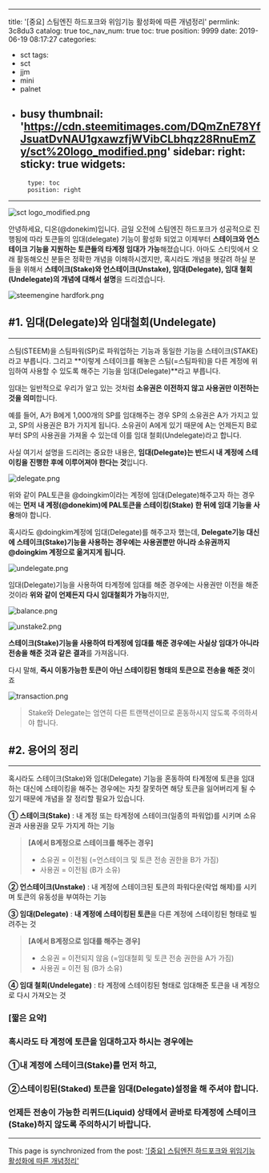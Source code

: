 
---
title: '[중요] 스팀엔진 하드포크와 위임기능 활성화에 따른 개념정리'
permlink: 3c8du3
catalog: true
toc_nav_num: true
toc: true
position: 9999
date: 2019-06-19 08:17:27
categories:
- sct
tags:
- sct
- jjm
- mini
- palnet
- busy
thumbnail: 'https://cdn.steemitimages.com/DQmZnE78YfJsuatDvNAU1gxawzfjWVibCLbhqz28RnuEmZy/sct%20logo_modified.png'
sidebar:
    right:
        sticky: true
widgets:
    -
        type: toc
        position: right
---


![sct logo_modified.png](https://cdn.steemitimages.com/DQmZnE78YfJsuatDvNAU1gxawzfjWVibCLbhqz28RnuEmZy/sct%20logo_modified.png)

안녕하세요, 디온(@donekim)입니다. 금일 오전에 스팀엔진 하드포크가 성공적으로 진행됨에 따라 토큰들의 임대(delegate) 기능이 활성화 되었고 이제부터 **스테이크와 언스테이크 기능을 지원하는 토큰들의 타계정 임대가 가능**해졌습니다. 아마도 스티밋에서 오래 활동해오신 분들은 정확한 개념을 이해하시겠지만, 혹시라도 개념을 헷갈려 하실 분들을 위해서 **스테이크(Stake)와 언스테이크(Unstake), 임대(Delegate), 임대 철회(Undelegate)의 개념에 대해서 설명**을 드리겠습니다.

![steemengine hardfork.png](https://cdn.steemitimages.com/DQmbjyh27eMepx11pQty3f7dNJ6hLHfJKBbmVmXUK1c671h/steemengine%20hardfork.png)

## #1. 임대(Delegate)와 임대철회(Undelegate)
---
스팀(STEEM)을 스팀파워(SP)로 파워업하는 기능과 동일한 기능을 스테이크(STAKE)라고 부릅니다. 그리고 **이렇게 스테이크를 해놓은 스팀(=스팀파워)을 다른 계정에 위임하여 사용할 수 있도록 해주는 기능을 임대(Delegate)**라고 부릅니다. 

임대는 일반적으로 우리가 알고 있는 것처럼 **소유권은 이전하지 않고 사용권만 이전하는 것을 의미**합니다.

예를 들어, A가 B에게 1,000개의 SP를 임대해주는 경우 SP의 소유권은 A가 가지고 있고, SP의 사용권은 B가 가지게 됩니다. 소유권이 A에게 있기 때문에 A는 언제든지 B로부터 SP의 사용권을 가져올 수 있는데 이를 임대 철회(Undelegate)라고 합니다. 

사실 여기서 설명을 드리려는 중요한 내용은,
**임대(Delegate)는 반드시 내 계정에 스테이킹을 진행한 후에 이루어져야 한다는 것**입니다.


![delegate.png](https://cdn.steemitimages.com/DQmTeFWxgs3sWFnq3g8cJbr3NWZgisgFzEJLEqHagqf4dtH/delegate.png)

위와 같이 PAL토큰을 @doingkim이라는 계정에 임대(Delegate)해주고자 하는 경우에는 **먼저 내 계정(@donekim)에 PAL토큰을 스테이킹(Stake) 한 뒤에 임대 기능을 사용**해야 합니다. 

혹시라도 @doingkim계정에 임대(Delegate)를 해주고자 했는데, **Delegate기능 대신에 스테이크(Stake)기능을 사용하는 경우에는 사용권뿐만 아니라 소유권까지 @doingkim 계정으로 옮겨지게 됩니다.** 

![undelegate.png](https://cdn.steemitimages.com/DQmVb39iFfBKazazc9SfT54KVEYufTKFit8DRaRkiNhTL2Q/undelegate.png)

임대(Delegate)기능을 사용하여 타계정에 임대를 해준 경우에는 사용권만 이전을 해준 것이라 **위와 같이 언제든지 다시 임대철회가 가능**하지만,

![balance.png](https://cdn.steemitimages.com/DQmXFaVh8H5vhe1VRaTxKapLq2whgcV9wmPdaGwHPyPJMdG/balance.png)

![unstake2.png](https://cdn.steemitimages.com/DQmVguiHSY8HYghpXs5nQa5Bbp2cCM8Tc4RCiKvWhVFWRnq/unstake2.png)

**스테이크(Stake)기능을 사용하여 타계정에 임대를 해준 경우에는 사실상 임대가 아니라 전송을 해준 것과 같은 결과**를 가져옵니다. 

다시 말해, **즉시 이동가능한 토큰이 아닌 스테이킹된 형태의 토큰으로 전송을 해준 것**이죠

![transaction.png](https://cdn.steemitimages.com/DQmXCuzxKFRBD6M99bst8k7819sK1HYVAhdTLvWWmwXwk5m/transaction.png)

> Stake와 Delegate는 엄연히 다른 트랜잭션이므로 혼동하시지 않도록 주의하셔야 합니다.


## #2. 용어의 정리
---
혹시라도 스테이크(Stake)와 임대(Delegate) 기능을 혼동하여 타계정에 토큰을 임대하는 대신에 스테이킹을 해주는 경우에는 자칫 잘못하면 해당 토큰을 잃어버리게 될 수 있기 때문에 개념을 잘 정리할 필요가 있습니다. 


**① 스테이크(Stake)** : 내 계정 또는 타계정에 스테이크(일종의 파워업)를 시키며 소유권과 사용권을 모두 가지게 하는 기능
> **[A에서 B계정으로 스테이크를 해주는 경우]**
> - 소유권 = 이전됨 (=언스테이크 및 토큰 전송 권한을 B가 가짐)
> - 사용권 = 이전됨 (B가 소유)

**② 언스테이크(Unstake)** : 내 계정에 스테이크된 토큰의 파워다운(락업 해제)를 시키며 토큰의 유동성을 부여하는 기능

**③ 임대(Delegate)** : **내 계정에 스테이킹된 토큰**을 다른 계정에 스테이킹된 형태로 빌려주는 것
> **[A에서 B계정으로 임대를 해주는 경우]**
> - 소유권 = 이전되지 않음 (=임대철회 및 토큰 전송 권한을 A가 가짐)
> - 사용권 = 이전 됨 (B가 소유)

**④ 임대 철회(Undelegate)** : 타 계정에 스테이킹된 형태로 임대해준 토큰을 내 계정으로 다시 가져오는 것


### [짧은 요약]
### 혹시라도 타 계정에 토큰을 임대하고자 하시는 경우에는 
### ①내 계정에 스테이크(Stake)를 먼저 하고, 
### ②스테이킹된(Staked) 토큰을 임대(Delegate)설정을 해 주셔야 합니다.
### 언제든 전송이 가능한 리퀴드(Liquid) 상태에서 곧바로 타계정에 스테이크(Stake)하지 않도록 주의하시기 바랍니다.

- - -

This page is synchronized from the post: ['[중요] 스팀엔진 하드포크와 위임기능 활성화에 따른 개념정리'](https://steemit.com/@donekim/3c8du3)
